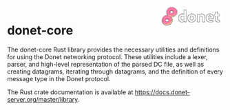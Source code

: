 <img src="../logo/donet_banner.png" align="right" width="30%"/>

# donet-core

The donet-core Rust library provides the necessary utilities and definitions for using the Donet networking protocol. These utilities include a lexer, parser, and high-level representation of the parsed DC file, as well as creating datagrams, iterating through datagrams, and the definition of every message type in the Donet protocol.

The Rust crate documentation is available at https://docs.donet-server.org/master/library.
